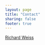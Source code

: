 ```yaml
---
layout: page
title: "Contact"
sharing: false
footer: true
---
```


[Richard Weiss](mailto:weissr@evergreen.edu)
